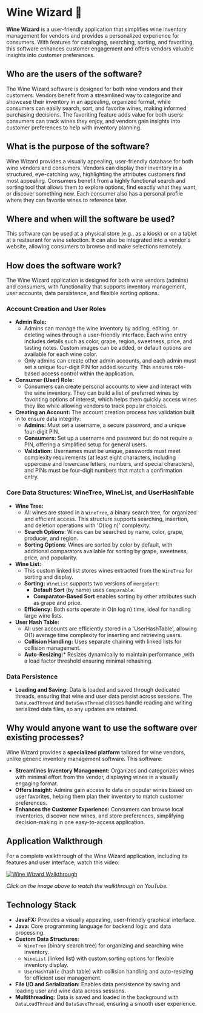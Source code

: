 # Wine Wizard 🍷

**Wine Wizard** is a user-friendly application that simplifies wine inventory management for vendors and provides a 
personalized experience for consumers. With features for cataloging, searching, sorting, and favoriting, this software 
enhances customer engagement and offers vendors valuable insights into customer preferences.

Who are the users of the software?
--------------------------------------------------------------------------------------------------------------------
The Wine Wizard software is designed for both wine vendors and their customers. Vendors benefit from a streamlined way 
to categorize and showcase their inventory in an appealing, organized format, while consumers can easily search, sort, 
and favorite wines, making informed purchasing decisions. The favoriting feature adds value for both users: consumers 
can track wines they enjoy, and vendors gain insights into customer preferences to help with inventory planning.

What is the purpose of the software?
---------------------------------------------------------------------------------------------------------------
Wine Wizard provides a visually appealing, user-friendly database for both wine vendors and consumers. Vendors can 
display their inventory in a structured, eye-catching way, highlighting the attributes customers find most appealing. 
Consumers benefit from a highly functional search and sorting tool that allows them to explore options, find exactly
what they want, or discover something new. Each consumer also has a personal profile where they can favorite wines to 
reference later.

Where and when will the software be used?
----------------------------------------------------------------------------------------------------------
This software can be used at a physical store (e.g., as a kiosk) or on a tablet at a restaurant for wine selection.
It can also be integrated into a vendor's website, allowing consumers to browse and make selections remotely.

How does the software work?
---------------------------------------------------------------------------------------------------------------------------
The Wine Wizard application is designed for both wine vendors (admins) and consumers, with functionality that supports 
inventory management, user accounts, data persistence, and flexible sorting options.
### Account Creation and User Roles
- **Admin Role:**
  - Admins can manage the wine inventory by adding, editing, or deleting wines through a user-friendly interface. Each
  wine entry includes details such as color, grape, region, sweetness, price, and tasting notes. Custom images can be added,
  or default options are available for each wine color.
  - Only admins can create other admin accounts, and each admin must set a unique four-digit PIN for added security. This
  ensures role-based access control within the application.
- **Consumer (User) Role:**
  - Consumers can create personal accounts to view and interact with the wine inventory. They can build a list of 
  preferred wines by favoriting options of interest, which helps them quickly access wines they like while allowing 
  vendors to track popular choices.
- **Creating an Account:** The account creation process has validation built in to ensure data integrity:
  - **Admins:** Must set a username, a secure password, and a unique four-digit PIN.
  - **Consumers:** Set up a username and password but do not require a PIN, offering a simplified setup for general users.
  - **Validation:** Usernames must be unique, passwords must meet complexity requirements (at least eight characters, 
  including uppercase and lowercase letters, numbers, and special characters), and PINs must be four-digit numbers that
  match a confirmation entry.
### Core Data Structures: WineTree, WineList, and UserHashTable
- **Wine Tree:**
  - All wines are stored in a `WineTree`, a binary search tree, for organized and efficient access. This structure
  supports searching, insertion, and deletion operations with 'O(log n)' complexity.
  - **Search Options**: Wines can be searched by name, color, grape, producer, and region.
  - **Sorting Options**: Wines are sorted by color by default, with additional comparators available for sorting by grape,
  sweetness, price, and popularity.
- **Wine List:**
  - This custom linked list stores wines extracted from the `WineTree` for sorting and display.
  - **Sorting:** `WineList` supports two versions of `mergeSort`:
    - **Default Sort** (by name) uses `Comparable`.
    - **Comparator-Based Sort** enables sorting by other attributes such as grape and price.
  - **Efficiency:** Both sorts operate in O(n log n) time, ideal for handling large wine lists.
- **User Hash Table:**
  - All user accounts are efficiently stored in a 'UserHashTable', allowing O(1) average time complexity for inserting
  and retrieving users.
  - **Collision Handling:** Uses separate chaining with linked lists for collision management.
  - **Auto-Resizing:*** Resizes dynamically to maintain performance ,with a load factor threshold ensuring minimal rehashing.
### Data Persistence
- **Loading and Saving:** Data is loaded and saved through dedicated threads, ensuring that wine and user data persist across
sessions. The `DataLoadThread` and `DataSaveThread` classes handle reading and writing serialized data files, so any updates
are retained.

Why would anyone want to use the software over existing processes?
------------------------------------------------------------------------------
Wine Wizard provides a **specialized platform** tailored for wine vendors, unlike generic inventory management software. 
This software:
- **Streamlines Inventory Management:** Organizes and categorizes wines with minimal effort from the vendor, displaying 
wines in a visually engaging format.
- **Offers Insight:** Admins gain access to data on popular wines based on user favorites, helping them plan their 
inventory to match customer preferences.
- **Enhances the Customer Experience:** Consumers can browse local inventories, discover new wines, and store preferences,
simplifying decision-making in one easy-to-access application.

## Application Walkthrough

For a complete walkthrough of the Wine Wizard application, including its features and user interface, watch this video:

[![Wine Wizard Walkthrough](https://img.youtube.com/vi/3ZyZ0Ze5LLU/0.jpg)](https://www.youtube.com/watch?v=3ZyZ0Ze5LLU&t=5s)

*Click on the image above to watch the walkthrough on YouTube.*

Technology Stack
------------------------------------------------------------------------------
- **JavaFX:** Provides a visually appealing, user-friendly graphical interface.
- **Java:** Core programming language for backend logic and data processing.
- **Custom Data Structures:**
  - `WineTree` (binary search tree) for organizing and searching wine inventory.
  - `WineList` (linked list) with custom sorting options for flexible inventory display.
  - `UserHashTable` (hash table) with collision handling and auto-resizing for efficient user management.
- **File I/O and Serialization:** Enables data persistence by saving and loading user and wine data across sessions.
- **Multithreading:** Data is saved and loaded in the background with `DataLoadThread` and `DataSaveThread`, ensuring a 
smooth user experience.
